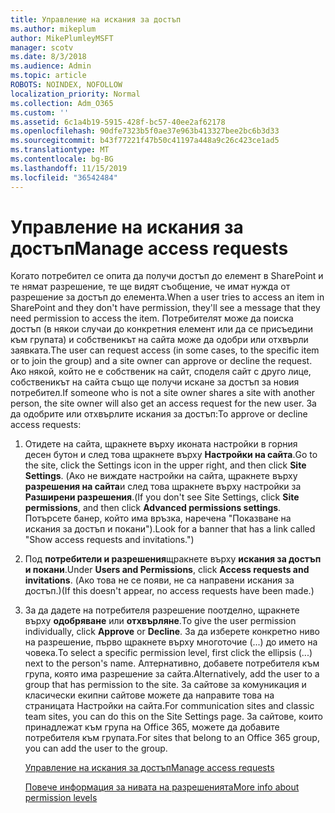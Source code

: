 ```yaml
---
title: Управление на искания за достъп
ms.author: mikeplum
author: MikePlumleyMSFT
manager: scotv
ms.date: 8/3/2018
ms.audience: Admin
ms.topic: article
ROBOTS: NOINDEX, NOFOLLOW
localization_priority: Normal
ms.collection: Adm_O365
ms.custom: ''
ms.assetid: 6c1a4b19-5915-428f-bc57-40ee2af62178
ms.openlocfilehash: 90dfe7323b5f0ae37e963b413327bee2bc6b3d33
ms.sourcegitcommit: b43f77221f47b50c41197a448a9c26c423ce1ad5
ms.translationtype: MT
ms.contentlocale: bg-BG
ms.lasthandoff: 11/15/2019
ms.locfileid: "36542484"
---
```

# <a name="manage-access-requests"></a><span data-ttu-id="2a2e8-102">Управление на искания за достъп</span><span class="sxs-lookup"><span data-stu-id="2a2e8-102">Manage access requests</span></span>

<span data-ttu-id="2a2e8-103">Когато потребител се опита да получи достъп до елемент в SharePoint и те нямат разрешение, те ще видят съобщение, че имат нужда от разрешение за достъп до елемента.</span><span class="sxs-lookup"><span data-stu-id="2a2e8-103">When a user tries to access an item in SharePoint and they don't have permission, they'll see a message that they need permission to access the item.</span></span> <span data-ttu-id="2a2e8-104">Потребителят може да поиска достъп (в някои случаи до конкретния елемент или да се присъедини към групата) и собственикът на сайта може да одобри или отхвърли заявката.</span><span class="sxs-lookup"><span data-stu-id="2a2e8-104">The user can request access (in some cases, to the specific item or to join the group) and a site owner can approve or decline the request.</span></span> <span data-ttu-id="2a2e8-105">Ако някой, който не е собственик на сайт, споделя сайт с друго лице, собственикът на сайта също ще получи искане за достъп за новия потребител.</span><span class="sxs-lookup"><span data-stu-id="2a2e8-105">If someone who is not a site owner shares a site with another person, the site owner will also get an access request for the new user.</span></span> <span data-ttu-id="2a2e8-106">За да одобрите или отхвърлите искания за достъп:</span><span class="sxs-lookup"><span data-stu-id="2a2e8-106">To approve or decline access requests:</span></span>
  
1. <span data-ttu-id="2a2e8-107">Отидете на сайта, щракнете върху иконата настройки в горния десен бутон и след това щракнете върху **Настройки на сайта**.</span><span class="sxs-lookup"><span data-stu-id="2a2e8-107">Go to the site, click the Settings icon in the upper right, and then click **Site Settings**.</span></span> <span data-ttu-id="2a2e8-108">(Ако не виждате настройки на сайта, щракнете върху **разрешения на сайта**и след това щракнете върху настройки за **Разширени разрешения**.</span><span class="sxs-lookup"><span data-stu-id="2a2e8-108">(If you don't see Site Settings, click **Site permissions**, and then click **Advanced permissions settings**.</span></span> <span data-ttu-id="2a2e8-109">Потърсете банер, който има връзка, наречена "Показване на искания за достъп и покани").</span><span class="sxs-lookup"><span data-stu-id="2a2e8-109">Look for a banner that has a link called "Show access requests and invitations.")</span></span>
    
2. <span data-ttu-id="2a2e8-110">Под **потребители и разрешения**щракнете върху **искания за достъп и покани**.</span><span class="sxs-lookup"><span data-stu-id="2a2e8-110">Under **Users and Permissions**, click **Access requests and invitations**.</span></span> <span data-ttu-id="2a2e8-111">(Ако това не се появи, не са направени искания за достъп.)</span><span class="sxs-lookup"><span data-stu-id="2a2e8-111">(If this doesn't appear, no access requests have been made.)</span></span>
    
3. <span data-ttu-id="2a2e8-112">За да дадете на потребителя разрешение поотделно, щракнете върху **одобряване** или **отхвърляне**.</span><span class="sxs-lookup"><span data-stu-id="2a2e8-112">To give the user permission individually, click **Approve** or **Decline**.</span></span> <span data-ttu-id="2a2e8-113">За да изберете конкретно ниво на разрешение, първо щракнете върху многоточие (...) до името на човека.</span><span class="sxs-lookup"><span data-stu-id="2a2e8-113">To select a specific permission level, first click the ellipsis (...) next to the person's name.</span></span> <span data-ttu-id="2a2e8-114">Алтернативно, добавете потребителя към група, която има разрешение за сайта.</span><span class="sxs-lookup"><span data-stu-id="2a2e8-114">Alternatively, add the user to a group that has permission to the site.</span></span> <span data-ttu-id="2a2e8-115">За сайтове за комуникация и класически екипни сайтове можете да направите това на страницата Настройки на сайта.</span><span class="sxs-lookup"><span data-stu-id="2a2e8-115">For communication sites and classic team sites, you can do this on the Site Settings page.</span></span> <span data-ttu-id="2a2e8-116">За сайтове, които принадлежат към група на Office 365, можете да добавите потребителя към групата.</span><span class="sxs-lookup"><span data-stu-id="2a2e8-116">For sites that belong to an Office 365 group, you can add the user to the group.</span></span>
    
    [<span data-ttu-id="2a2e8-117">Управление на искания за достъп</span><span class="sxs-lookup"><span data-stu-id="2a2e8-117">Manage access requests </span></span>](https://go.microsoft.com/fwlink/?linkid=2008747)
    
    [<span data-ttu-id="2a2e8-118">Повече информация за нивата на разрешенията</span><span class="sxs-lookup"><span data-stu-id="2a2e8-118">More info about permission levels</span></span>](https://go.microsoft.com/fwlink/?linkid=867071)
    

